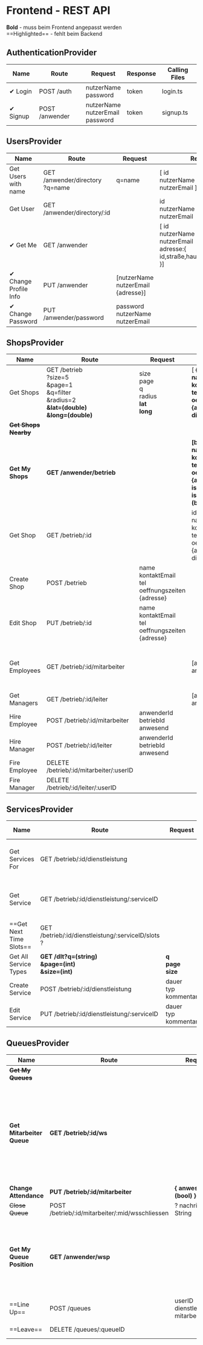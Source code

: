 # Frontend - REST API

**Bold** - muss beim Frontend angepasst werden  
==Highlighted== - fehlt beim Backend

## AuthenticationProvider


Name          	| Route            | Request                    | Response | Calling Files 
-----------------|------------------|-------------------------|----------|---
✔︎ Login		 	 	| POST /auth       | nutzerName<br>password | token | login.ts
✔︎ Signup          | POST /anwender   | nutzerName<br>nutzerEmail<br>password|token | signup.ts 


## UsersProvider

Name          	| Route            | Request                    | Response | Calling Files
-----------------|------------------|-------------------------|----------|---
Get Users with name | GET /anwender/directory<br>?q=name | q=name| [ id<br>nutzerName<br>nutzerEmail ] | coworkers.ts
Get User | GET /anwender/directory/:id | | id<br>nutzerName<br>nutzerEmail
✔︎ Get Me | GET /anwender | | [ id<br>nutzerName<br>nutzerEmail<br>adresse:{<br>id,straße,hausNummer,plz,stadt<br>}] | edit-profile.ts
✔︎ Change Profile Info | PUT /anwender | [nutzerName<br>nutzerEmail<br>{adresse}] | | edit-profile.ts
✔︎ Change Password | PUT /anwender/password | password<br>nutzerName<br>nutzerEmail | | edit-password.ts


## ShopsProvider

Name          	| Route            | Request                    | Response | Calling Files 
-----------------|------------------|-------------------------|----------|---
Get Shops | GET /betrieb<br>?size=5<br>&page=1<br>&q=filter<br>&radius=2<br>**&lat=(double)<br>&long=(double)** | size<br>page<br>q<br>radius <br>**lat<br>long**| [ **{id<br>name<br>kontaktEmail<br>tel<br>oeffnungszeiten<br>{adresse},<br>distanz}** ] | dashboard.ts<br>shops.ts
**~~Get Shops Nearby~~** | | | 
**Get My Shops** | **GET /anwender/betrieb** | | **[betrieb: {id<br>name<br>kontaktEmail<br>tel<br>oeffnungszeiten<br>{adresse}}<br>isLeiter (bool)<br>isAnwesend (bool)]** | dashboard.ts<br>my-shops.ts
Get Shop | GET /betrieb/:id | | id<br>name<br>kontaktEmail<br>tel<br>oeffnungszeiten<br>{adresse}<br>distanz | my-shop-single.ts<br>shop-info.ts<br>shop-single.ts
Create Shop | POST /betrieb | name<br>kontaktEmail<br>tel<br>oeffnungszeiten<br>{adresse} | | shop-info.ts
Edit Shop | PUT /betrieb/:id | name<br>kontaktEmail<br>tel<br>oeffnungszeiten<br>{adresse} | | shop-info.ts
Get Employees | GET /betrieb/:id/mitarbeiter | | [anwenderId<br>anwesend] | my-shop-single.ts<br>service-single.ts<br>shop-single.ts
Get Managers | GET /betrieb/:id/leiter | | [anwenderId<br>anwesend] | my-shop-single.ts
Hire Employee | POST /betrieb/:id/mitarbeiter | anwenderId<br>betriebId<br>anwesend | | coworkers.ts<br>my-shop-single.ts
Hire Manager | POST /betrieb/:id/leiter | anwenderId<br>betriebId<br>anwesend | | coworkers.ts<br>my-shop-single.ts
Fire Employee | DELETE /betrieb/:id/mitarbeiter/:userID | | | my-shop-single.ts 
Fire Manager | DELETE /betrieb/:id/leiter/:userID | | | my-shop-single.ts



## ServicesProvider

Name          	| Route            | Request                    | Response | Calling Files
-----------------|------------------|-------------------------|----------|---
Get Services For | GET /betrieb/:id/dienstleistung | | [ serviceID<br>typ] | my-shop-single.ts<br>shop-single.ts
Get Service | GET /betrieb/:id/dienstleistung/:serviceID | | serviceID<br>betriebID<br>typ<br>dauer<br>kommentar | service-info.ts<br>service-single.ts
==Get Next Time Slots== | GET /betrieb/:id/dienstleistung/:serviceID/slots ? | | [{anwenderId, time}] | **service-single.ts**
Get All Service Types | **GET /dlt?q=(string)<br>&page=(int)<br>&size=(int)**  | **q <br> page <br> size** | **[ {id: (long), name: (string)} ]** | service-info.ts
Create Service | POST /betrieb/:id/dienstleistung | dauer<br>typ<br>kommentar | | service-info.ts
Edit Service | PUT /betrieb/:id/dienstleistung/:serviceID | dauer<br>typ<br>kommentar | | service-info.ts




## QueuesProvider

Name          	| Route            | Request                    | Response | Calling Files
-----------------|------------------|-------------------------|----------|---
**~~Get My Queues~~** | 
**Get Mitarbeiter Queue**     | **GET /betrieb/:id/ws** | | **{<br>wsps:<br>[<br>id<br>beginnZeitpunkg<br>next<br>anwender<br>dauer<br>dlName<br>dlId<br>]<br>schaetzEnde(timestamp)<br>}** | my-queue-single.ts
**Change Attendance** | **PUT /betrieb/:id/mitarbeiter** | **{ anwesend: (bool) }** | | **my-queue.single.ts**
~~Close Queue~~ | POST /betrieb/:id/mitarbeiter/:mid/wsschliessen | ? nachricht: String | | **my-queue.single.ts**
**Get My Queue Position** | **GET /anwender/wsp** | | **{<br>id<br>mitarbeiter<br>betrieb<br>dlId<br>dlDauer<br>dlName<br><br>schaetzZeitpunkt<br>}** | dashboard.ts<br>my-queue-position.ts
==Line Up== | POST /queues |userID<br>dienstleistungID<br>mitarbeiterID | | service-single.ts
==Leave== | DELETE /queues/:queueID | | | my-queue.position.ts
